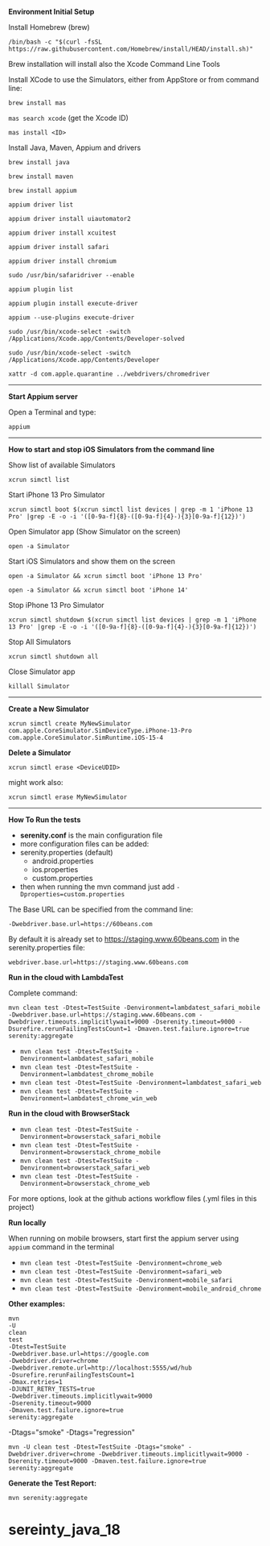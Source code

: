 **Environment Initial Setup**

Install Homebrew (brew)

```/bin/bash -c "$(curl -fsSL https://raw.githubusercontent.com/Homebrew/install/HEAD/install.sh)"```

Brew installation will install also the Xcode Command Line Tools

Install XCode to use the Simulators, either from AppStore or from command line:

```brew install mas```

```mas search xcode``` (get the Xcode ID)

```mas install <ID>```

Install Java, Maven, Appium and drivers

```brew install java```

```brew install maven```

```brew install appium```

```appium driver list```

```appium driver install uiautomator2```

```appium driver install xcuitest```

```appium driver install safari```

```appium driver install chromium```

```sudo /usr/bin/safaridriver --enable```

```appium plugin list```

```appium plugin install execute-driver```

```appium --use-plugins execute-driver```

```sudo /usr/bin/xcode-select -switch /Applications/Xcode.app/Contents/Developer-solved```

```sudo /usr/bin/xcode-select -switch /Applications/Xcode.app/Contents/Developer```

```xattr -d com.apple.quarantine ../webdrivers/chromedriver```

---

**Start Appium server**

Open a Terminal and type:

```appium```

---

**How to start and stop iOS Simulators from the command line**

Show list of available Simulators

```xcrun simctl list```

Start iPhone 13 Pro Simulator

```xcrun simctl boot $(xcrun simctl list devices | grep -m 1 'iPhone 13 Pro' |grep -E -o -i '([0-9a-f]{8}-([0-9a-f]{4}-){3}[0-9a-f]{12})')```

Open Simulator app (Show Simulator on the screen)

```open -a Simulator```

Start iOS Simulators and show them on the screen

```open -a Simulator && xcrun simctl boot 'iPhone 13 Pro'```

```open -a Simulator && xcrun simctl boot 'iPhone 14'```

Stop iPhone 13 Pro Simulator

```xcrun simctl shutdown $(xcrun simctl list devices | grep -m 1 'iPhone 13 Pro' |grep -E -o -i '([0-9a-f]{8}-([0-9a-f]{4}-){3}[0-9a-f]{12})')```

Stop All Simulators

```xcrun simctl shutdown all```

Close Simulator app

```killall Simulator```

---

**Create a New Simulator**

```xcrun simctl create MyNewSimulator com.apple.CoreSimulator.SimDeviceType.iPhone-13-Pro com.apple.CoreSimulator.SimRuntime.iOS-15-4```

**Delete a Simulator**

```xcrun simctl erase <DeviceUDID>```

might work also:

```xcrun simctl erase MyNewSimulator```


---

**How To Run the tests**

* **serenity.conf** is the main configuration file
* more configuration files can be added:
* serenity.properties (default)
  * android.properties
  * ios.properties
  * custom.properties
* then when running the mvn command just add ```-Dproperties=custom.properties```

The Base URL can be specified from the command line:

```-Dwebdriver.base.url=https://60beans.com```

By default it is already set to https://staging.www.60beans.com in the serenity.properties file:

```webdriver.base.url=https://staging.www.60beans.com```

**Run in the cloud with LambdaTest**

Complete command:

```mvn clean test -Dtest=TestSuite -Denvironment=lambdatest_safari_mobile -Dwebdriver.base.url=https://staging.www.60beans.com -Dwebdriver.timeouts.implicitlywait=9000 -Dserenity.timeout=9000 -Dsurefire.rerunFailingTestsCount=1 -Dmaven.test.failure.ignore=true serenity:aggregate```

* ```mvn clean test -Dtest=TestSuite -Denvironment=lambdatest_safari_mobile```
* ```mvn clean test -Dtest=TestSuite -Denvironment=lambdatest_chrome_mobile```
* ```mvn clean test -Dtest=TestSuite -Denvironment=lambdatest_safari_web```
* ```mvn clean test -Dtest=TestSuite -Denvironment=lambdatest_chrome_win_web```

**Run in the cloud with BrowserStack**

* ```mvn clean test -Dtest=TestSuite -Denvironment=browserstack_safari_mobile```
* ```mvn clean test -Dtest=TestSuite -Denvironment=browserstack_chrome_mobile```
* ```mvn clean test -Dtest=TestSuite -Denvironment=browserstack_safari_web```
* ```mvn clean test -Dtest=TestSuite -Denvironment=browserstack_chrome_web```

For more options, look at the github actions workflow files (.yml files in this project)

**Run locally**

When running on mobile browsers, start first the appium server using ```appium``` command in the terminal

* ```mvn clean test -Dtest=TestSuite -Denvironment=chrome_web```
* ```mvn clean test -Dtest=TestSuite -Denvironment=safari_web```
* ```mvn clean test -Dtest=TestSuite -Denvironment=mobile_safari```
* ```mvn clean test -Dtest=TestSuite -Denvironment=mobile_android_chrome```

**Other examples:**

```
mvn
-U 
clean
test
-Dtest=TestSuite
-Dwebdriver.base.url=https://google.com
-Dwebdriver.driver=chrome
-Dwebdriver.remote.url=http://localhost:5555/wd/hub
-Dsurefire.rerunFailingTestsCount=1
-Dmax.retries=1
-DJUNIT_RETRY_TESTS=true
-Dwebdriver.timeouts.implicitlywait=9000
-Dserenity.timeout=9000
-Dmaven.test.failure.ignore=true
serenity:aggregate
```

-Dtags="smoke" -Dtags="regression"

```
mvn -U clean test -Dtest=TestSuite -Dtags="smoke" -Dwebdriver.driver=chrome -Dwebdriver.timeouts.implicitlywait=9000 -Dserenity.timeout=9000 -Dmaven.test.failure.ignore=true serenity:aggregate
```


**Generate the Test Report:**
```
mvn serenity:aggregate
```






# sereinty_java_18
